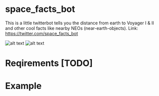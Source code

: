 # space_facts_bot
This is a little twitterbot tells you the distance from earth to Voyager I &amp; II and other cool facts like nearby NEOs (near-earth-objects).
Link: https://twitter.com/space_facts_bot

![alt text](https://img.shields.io/badge/status-in%20development-yellow.svg)
![alt text](https://img.shields.io/badge/license-MIT-blue.svg)

# Reqirements [TODO]
 
# Example

